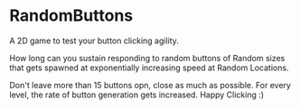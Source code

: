 # RandomButtons

A 2D game to test your button clicking agility.

How long can you sustain responding to random buttons of Random sizes that gets spawned at exponentially increasing speed at Random Locations.

Don't leave more than 15 buttons opn, close as much as possible. For every level, the rate of button generation gets increased. Happy Clicking :)
